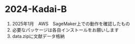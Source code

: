 # 2024-Kadai-B
1) 2025年1月　AWS　SageMaker上での動作を確認したもの
2) 必要なパッケージは各自インストールをお願いします　
3) data.zipに文献データ格納
   
